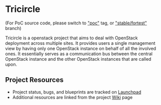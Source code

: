 # Tricircle

(For PoC source code, please switch to ["poc"](https://github.com/openstack/tricircle/tree/poc) tag, or ["stable/fortest"](https://github.com/openstack/tricircle/tree/stable/fortest) branch)

Tricircle is a openstack project that aims to deal with OpenStack deployment across multiple sites. It provides users a single management view by having only one OpenStack instance on behalf of all the involved ones. It essentially serves as a communication bus between the central OpenStack instance and the other OpenStack instances that are called upon.

## Project Resources
- Project status, bugs, and blueprints are tracked on [Launchpad](https://launchpad.net/tricircle)
- Additional resources are linked from the project [Wiki](https://wiki.openstack.org/wiki/Tricircle) page
